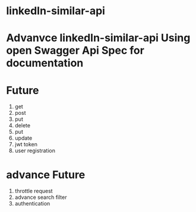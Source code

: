 # linkedIn-similar-api
#  Advanvce linkedIn-similar-api Using open Swagger Api Spec for documentation

# Future
1. get
2. post
3. put
4. delete
5. put
6. update
7. jwt token
8. user registration

# advance Future
1. throttle request
2. advance search filter
3. authentication




